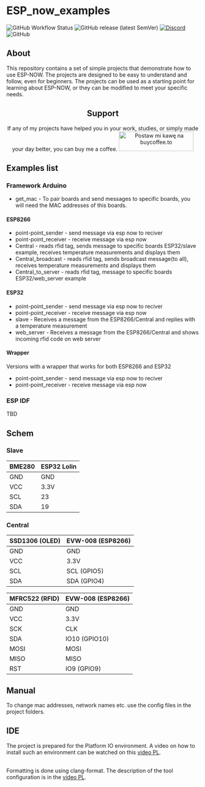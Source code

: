 # ESP_now_examples
![GitHub Workflow Status](https://img.shields.io/github/actions/workflow/status/InzynierDomu/ESP_now_examples/main.yml?logo=github&style=flat-square)
![GitHub release (latest SemVer)](https://img.shields.io/github/v/release/InzynierDomu/ESP_now_examples?style=flat-square)
<a href="https://discord.gg/KmW6mHdg">![Discord](https://img.shields.io/discord/815929748882587688?logo=discord&logoColor=green&style=flat-square)</a>
![GitHub](https://img.shields.io/github/license/InzynierDomu/ESP_now_examples?style=flat-square)

## About
This repository contains a set of simple projects that demonstrate how to use ESP-NOW. The projects are designed to be easy to understand and follow, even for beginners. The projects can be used as a starting point for learning about ESP-NOW, or they can be modified to meet your specific needs.

<div align="center">
<h2>Support</h2>

<p>If any of my projects have helped you in your work, studies, or simply made your day better, you can buy me a coffee. <a href="https://buycoffee.to/inzynier-domu" target="_blank"><img src="https://buycoffee.to/img/share-button-primary.png" style="width: 195px; height: 51px" alt="Postaw mi kawę na buycoffee.to"></a></p>
</div>

## Examples list
### Framework Arduino
* get_mac - To pair boards and send messages to specific boards, you will need the MAC addresses of this boards.
#### ESP8266
* point-point_sender - send message via esp now to reciver
* point-point_receiver - receive message via esp now
* Central - reads rfid tag, sends message to specific boards ESP32/slave example, receives temperature measurements and displays them
* Central_broadcast - reads rfid tag, sends broadcast message(to all), receives temperature measurements and displays them
* Central_to_server - reads rfid tag, message to specific boards ESP32/web_server example
#### ESP32
* point-point_sender - send message via esp now to reciver
* point-point_receiver - receive message via esp now
* slave - Receives a message from the ESP8266/Central and replies with a temperature measurement
* web_server - Receives a message from the ESP8266/Central and shows incoming rfid code on web server
#### Wrapper
Versions with a wrapper that works for both ESP8266 and ESP32
* point-point_sender - send message via esp now to reciver
* point-point_receiver - receive message via esp now
### ESP IDF 
TBD
  
## Schem
### Slave
| BME280      | ESP32 Lolin      |
|----------------|----------------|
| GND  | GND  |
| VCC  | 3.3V  |
| SCL  | 23  |
| SDA  | 19 |

### Central

| SSD1306 (OLED)    | EVW-008 (ESP8266)     |
|----------------|----------------|
| GND  | GND  |
| VCC  | 3.3V  |
| SCL  | SCL (GPIO5) |
| SDA  | SDA (GPIO4) |

| MFRC522 (RFID)     | EVW-008 (ESP8266)     |
|----------------|----------------|
| GND  | GND  |
| VCC  | 3.3V  |
| SCK  | CLK |
| SDA  | IO10 (GPIO10) |
| MOSI  | MOSI |
| MISO  | MISO |
| RST  | IO9 (GPIO9) |

## Manual
To change mac addresses, network names etc. use the config files in the project folders.

## IDE
The project is prepared for the Platform IO environment. A video on how to install such an environment can be watched on this [video PL](https://youtu.be/Em9NuebT2Kc).
<br><br>

Formatting is done using clang-format. The description of the tool configuration is in the [video PL](https://youtu.be/xxuaOG0WjIE).
<br><br>